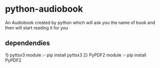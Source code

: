 # python-audiobook
An Audiobook created by python which will ask you the name of book and then will start reading it for you

## dependendies
1} pyttsx3 module :- pip install pyttsx3
2} PyPDF2 module  :- pip install PyPDF2
